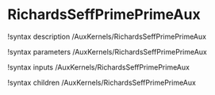 <!-- MOOSE Documentation Stub: Remove this when content is added. -->

# RichardsSeffPrimePrimeAux
!syntax description /AuxKernels/RichardsSeffPrimePrimeAux

!syntax parameters /AuxKernels/RichardsSeffPrimePrimeAux

!syntax inputs /AuxKernels/RichardsSeffPrimePrimeAux

!syntax children /AuxKernels/RichardsSeffPrimePrimeAux
